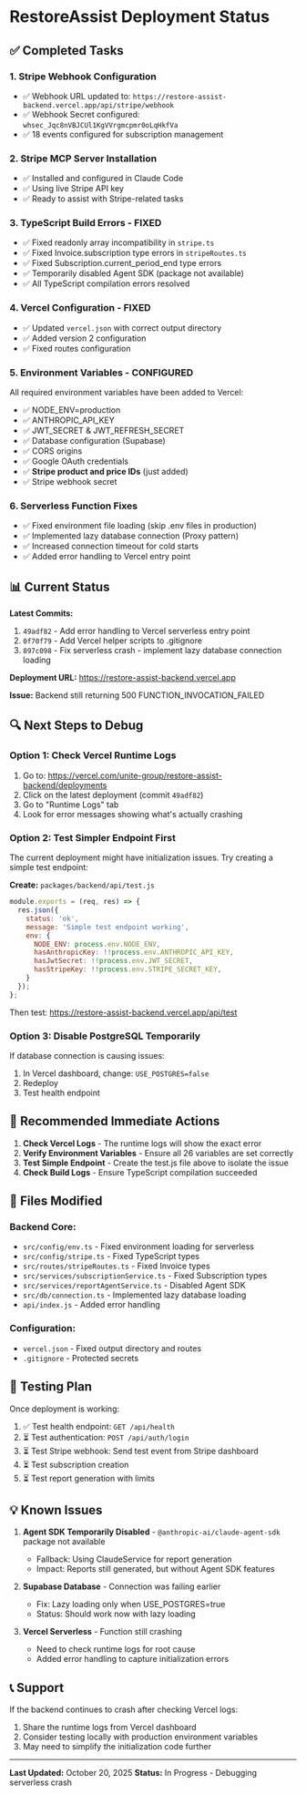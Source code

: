 # RestoreAssist Deployment Status

## ✅ Completed Tasks

### 1. **Stripe Webhook Configuration**
- ✅ Webhook URL updated to: `https://restore-assist-backend.vercel.app/api/stripe/webhook`
- ✅ Webhook Secret configured: `whsec_Jqc8nVBJCUl1KgVVrgmcpmr0oLqHkfVa`
- ✅ 18 events configured for subscription management

### 2. **Stripe MCP Server Installation**
- ✅ Installed and configured in Claude Code
- ✅ Using live Stripe API key
- ✅ Ready to assist with Stripe-related tasks

### 3. **TypeScript Build Errors - FIXED**
- ✅ Fixed readonly array incompatibility in `stripe.ts`
- ✅ Fixed Invoice.subscription type errors in `stripeRoutes.ts`
- ✅ Fixed Subscription.current_period_end type errors
- ✅ Temporarily disabled Agent SDK (package not available)
- ✅ All TypeScript compilation errors resolved

### 4. **Vercel Configuration - FIXED**
- ✅ Updated `vercel.json` with correct output directory
- ✅ Added version 2 configuration
- ✅ Fixed routes configuration

### 5. **Environment Variables - CONFIGURED**
All required environment variables have been added to Vercel:
- ✅ NODE_ENV=production
- ✅ ANTHROPIC_API_KEY
- ✅ JWT_SECRET & JWT_REFRESH_SECRET
- ✅ Database configuration (Supabase)
- ✅ CORS origins
- ✅ Google OAuth credentials
- ✅ **Stripe product and price IDs** (just added)
- ✅ Stripe webhook secret

### 6. **Serverless Function Fixes**
- ✅ Fixed environment file loading (skip .env files in production)
- ✅ Implemented lazy database connection (Proxy pattern)
- ✅ Increased connection timeout for cold starts
- ✅ Added error handling to Vercel entry point

## 📊 Current Status

**Latest Commits:**
1. `49adf82` - Add error handling to Vercel serverless entry point
2. `0f70f79` - Add Vercel helper scripts to .gitignore
3. `897c098` - Fix serverless crash - implement lazy database connection loading

**Deployment URL:** https://restore-assist-backend.vercel.app

**Issue:** Backend still returning 500 FUNCTION_INVOCATION_FAILED

## 🔍 Next Steps to Debug

### Option 1: Check Vercel Runtime Logs
1. Go to: https://vercel.com/unite-group/restore-assist-backend/deployments
2. Click on the latest deployment (commit `49adf82`)
3. Go to "Runtime Logs" tab
4. Look for error messages showing what's actually crashing

### Option 2: Test Simpler Endpoint First
The current deployment might have initialization issues. Try creating a simple test endpoint:

**Create:** `packages/backend/api/test.js`
```javascript
module.exports = (req, res) => {
  res.json({
    status: 'ok',
    message: 'Simple test endpoint working',
    env: {
      NODE_ENV: process.env.NODE_ENV,
      hasAnthropicKey: !!process.env.ANTHROPIC_API_KEY,
      hasJwtSecret: !!process.env.JWT_SECRET,
      hasStripeKey: !!process.env.STRIPE_SECRET_KEY,
    }
  });
};
```

Then test: https://restore-assist-backend.vercel.app/api/test

### Option 3: Disable PostgreSQL Temporarily
If database connection is causing issues:

1. In Vercel dashboard, change: `USE_POSTGRES=false`
2. Redeploy
3. Test health endpoint

## 🎯 Recommended Immediate Actions

1. **Check Vercel Logs** - The runtime logs will show the exact error
2. **Verify Environment Variables** - Ensure all 26 variables are set correctly
3. **Test Simple Endpoint** - Create the test.js file above to isolate the issue
4. **Check Build Logs** - Ensure TypeScript compilation succeeded

## 📝 Files Modified

### Backend Core:
- `src/config/env.ts` - Fixed environment loading for serverless
- `src/config/stripe.ts` - Fixed TypeScript types
- `src/routes/stripeRoutes.ts` - Fixed Invoice types
- `src/services/subscriptionService.ts` - Fixed Subscription types
- `src/services/reportAgentService.ts` - Disabled Agent SDK
- `src/db/connection.ts` - Implemented lazy database loading
- `api/index.js` - Added error handling

### Configuration:
- `vercel.json` - Fixed output directory and routes
- `.gitignore` - Protected secrets

## 🔧 Testing Plan

Once deployment is working:

1. ✅ Test health endpoint: `GET /api/health`
2. ⏳ Test authentication: `POST /api/auth/login`
3. ⏳ Test Stripe webhook: Send test event from Stripe dashboard
4. ⏳ Test subscription creation
5. ⏳ Test report generation with limits

## 💡 Known Issues

1. **Agent SDK Temporarily Disabled** - `@anthropic-ai/claude-agent-sdk` package not available
   - Fallback: Using ClaudeService for report generation
   - Impact: Reports still generated, but without Agent SDK features

2. **Supabase Database** - Connection was failing earlier
   - Fix: Lazy loading only when USE_POSTGRES=true
   - Status: Should work now with lazy loading

3. **Vercel Serverless** - Function still crashing
   - Need to check runtime logs for root cause
   - Added error handling to capture initialization errors

## 📞 Support

If the backend continues to crash after checking Vercel logs:
1. Share the runtime logs from Vercel dashboard
2. Consider testing locally with production environment variables
3. May need to simplify the initialization code further

---

**Last Updated:** October 20, 2025
**Status:** In Progress - Debugging serverless crash
